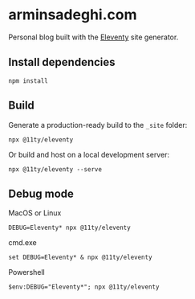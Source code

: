 # arminsadeghi.com

Personal blog built with the [Eleventy](https://www.11ty.dev/) site generator.

## Install dependencies

```
npm install
```

## Build

Generate a production-ready build to the `_site` folder:

```
npx @11ty/eleventy
```

Or build and host on a local development server:

```
npx @11ty/eleventy --serve
```

## Debug mode

MacOS or Linux

```
DEBUG=Eleventy* npx @11ty/eleventy
```

cmd.exe

```
set DEBUG=Eleventy* & npx @11ty/eleventy
```

Powershell

```
$env:DEBUG="Eleventy*"; npx @11ty/eleventy
```
